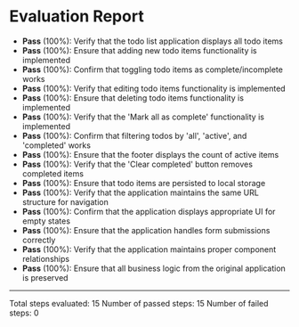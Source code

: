 # Evaluation Report

- **Pass** (100%): Verify that the todo list application displays all todo items
- **Pass** (100%): Ensure that adding new todo items functionality is implemented
- **Pass** (100%): Confirm that toggling todo items as complete/incomplete works
- **Pass** (100%): Verify that editing todo items functionality is implemented
- **Pass** (100%): Ensure that deleting todo items functionality is implemented
- **Pass** (100%): Verify that the 'Mark all as complete' functionality is implemented
- **Pass** (100%): Confirm that filtering todos by 'all', 'active', and 'completed' works
- **Pass** (100%): Ensure that the footer displays the count of active items
- **Pass** (100%): Verify that the 'Clear completed' button removes completed items
- **Pass** (100%): Ensure that todo items are persisted to local storage
- **Pass** (100%): Verify that the application maintains the same URL structure for navigation
- **Pass** (100%): Confirm that the application displays appropriate UI for empty states
- **Pass** (100%): Ensure that the application handles form submissions correctly
- **Pass** (100%): Verify that the application maintains proper component relationships
- **Pass** (100%): Ensure that all business logic from the original application is preserved

---

Total steps evaluated: 15
Number of passed steps: 15
Number of failed steps: 0